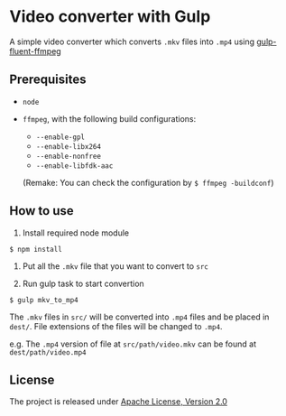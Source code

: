 # Video converter with Gulp
A simple video converter which converts `.mkv` files into `.mp4` using [gulp-fluent-ffmpeg](https://github.com/psirenny/gulp-fluent-ffmpeg)

## Prerequisites
* `node`

* `ffmpeg`, with the following build configurations:     

  * `--enable-gpl`
  * `--enable-libx264`
  * `--enable-nonfree`
  * `--enable-libfdk-aac`

  (Remake: You can check the configuration by `$ ffmpeg -buildconf`)

## How to use
1. Install required node module

  `$ npm install`

1. Put all the `.mkv` file that you want to convert to `src`

1. Run gulp task to start convertion

  `$ gulp mkv_to_mp4`

The `.mkv` files in `src/` will be converted into `.mp4` files and be placed in `dest/`. File extensions of the files will be changed to `.mp4`.

e.g. The `.mp4` version of file at `src/path/video.mkv` can be found at `dest/path/video.mp4`

## License
The project is released under [Apache License, Version 2.0](https://www.apache.org/licenses/LICENSE-2.0)
